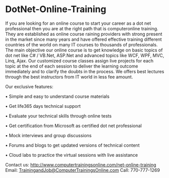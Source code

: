 DotNet-Online-Training
=======================

If you are looking for an online course to start your career as a dot net professional then you are at the right path that is computeronline training. They are established as online course 
raining providers with strong present in the market since many years and have offered effective training different countries of the world on many IT courses to thousands of professionals. The 
main objective our online course is to get knowledge on basic topics of dot net like C# / VB.Net, ASP.Net and advanced topics like WCF, WPF, MVC, Linq, Ajax. Our customized course classes 
assign live projects for each topic at the end of each session to deliver the learning outcome immediately and to clarify the doubts in the process. We offers best lectures through the best 
instructors from IT world in less fee amount. 

Our exclusive features: 

• Simple and easy to understand course materials

• Get life365 days technical support 

• Evaluate your technical skills through online tests

• Get certification from Microsoft as certified dot net professional 

• Mock interviews and group discussions 

• Forums and blogs to get updated versions of technical content 

• Cloud labs to practice the virtual sessions with live assistance

Contact us: 
http://www.computertrainingsonline.com/net-online-training
Email: TrainingandJob@ComputerTrainingsOnline.com
Call: 770-777-1269
